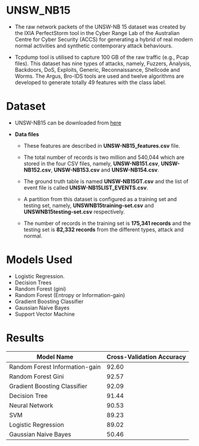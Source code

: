 # UNSW_NB15
- The raw network packets of the UNSW-NB 15 dataset was created by the IXIA PerfectStorm tool in the Cyber Range Lab of the Australian Centre for Cyber Security (ACCS) for generating a hybrid of real modern normal activities and synthetic contemporary attack behaviours.

- Tcpdump tool is utilised to capture 100 GB of the raw traffic (e.g., Pcap files). This dataset has nine types of attacks, namely, Fuzzers, Analysis, Backdoors, DoS, Exploits, Generic, Reconnaissance, Shellcode and Worms. The Argus, Bro-IDS tools are used and twelve algorithms are developed to generate totally 49 features with the class label.

# Dataset
-  UNSW-NB15 can be downloaded from
[here](https://www.unsw.adfa.edu.au/unsw-canberra-cyber/cybersecurity/ADFA-NB15-Datasets/)


- **Data files**

  - These features are described in **UNSW-NB15_features.csv** file.

  - The total number of records is two million and 540,044 which are stored in the four CSV files, namely, **UNSW-NB151.csv**, **UNSW-NB152.csv**, **UNSW-NB153.csv** and **UNSW-NB154.csv**.

  - The ground truth table is named **UNSW-NB15GT.csv** and the list of event file is called **UNSW-NB15LIST_EVENTS.csv**.

  - A partition from this dataset is configured as a training set and testing set, namely, **UNSWNB15training-set.csv** and **UNSWNB15testing-set.csv** respectively.

  - The number of records in the training set is **175,341 records** and the testing set is **82,332 records** from the different types, attack and normal.

# Models Used
- Logistic Regression.
- Decision Trees
- Random Forest (gini)
- Random Forest (Entropy or Information-gain)
- Gradient Boosting Classifier
- Gaussian Naive Bayes
- Support Vector Machine

# Results
| Model Name     | Cross-Validation Accuracy |
| ----------- | ----------- |
Random Forest Information-gain|92.60|
 Random Forest Gini|92.57|
 Gradient Boosting Classifier|	92.09|
 Decision Tree|91.44|
  Neural Network|90.53|
  SVM|89.23|
  Logistic Regression|89.02|
  Gaussian Naive Bayes|50.46|
